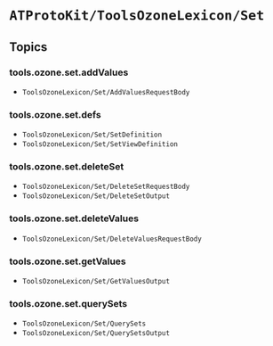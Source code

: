 # ``ATProtoKit/ToolsOzoneLexicon/Set``

## Topics

### tools.ozone.set.addValues

- ``ToolsOzoneLexicon/Set/AddValuesRequestBody``

### tools.ozone.set.defs

- ``ToolsOzoneLexicon/Set/SetDefinition``
- ``ToolsOzoneLexicon/Set/SetViewDefinition``

### tools.ozone.set.deleteSet

- ``ToolsOzoneLexicon/Set/DeleteSetRequestBody``
- ``ToolsOzoneLexicon/Set/DeleteSetOutput``

### tools.ozone.set.deleteValues

- ``ToolsOzoneLexicon/Set/DeleteValuesRequestBody``

### tools.ozone.set.getValues

- ``ToolsOzoneLexicon/Set/GetValuesOutput``

### tools.ozone.set.querySets

- ``ToolsOzoneLexicon/Set/QuerySets``
- ``ToolsOzoneLexicon/Set/QuerySetsOutput``

